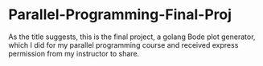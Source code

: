 # Parallel-Programming-Final-Proj
As the title suggests, this is the final project, a golang Bode plot generator, which I did for my parallel programming course and received express permission from my instructor to share. 
